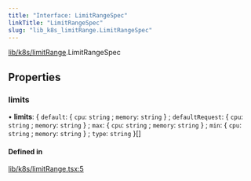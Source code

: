 ```yaml
---
title: "Interface: LimitRangeSpec"
linkTitle: "LimitRangeSpec"
slug: "lib_k8s_limitRange.LimitRangeSpec"
---
```


[lib/k8s/limitRange](../modules/lib_k8s_limitRange.md).LimitRangeSpec

## Properties

### limits

• **limits**: { `default`: { `cpu`: `string` ; `memory`: `string`  } ; `defaultRequest`: { `cpu`: `string` ; `memory`: `string`  } ; `max`: { `cpu`: `string` ; `memory`: `string`  } ; `min`: { `cpu`: `string` ; `memory`: `string`  } ; `type`: `string`  }[]

#### Defined in

[lib/k8s/limitRange.tsx:5](https://github.com/headlamp-k8s/headlamp/blob/e3b4c5c7/frontend/src/lib/k8s/limitRange.tsx#L5)
